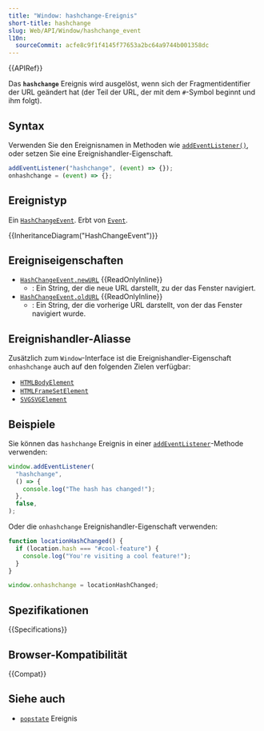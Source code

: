 ```yaml
---
title: "Window: hashchange-Ereignis"
short-title: hashchange
slug: Web/API/Window/hashchange_event
l10n:
  sourceCommit: acfe8c9f1f4145f77653a2bc64a9744b001358dc
---
```


{{APIRef}}

Das **`hashchange`** Ereignis wird ausgelöst, wenn sich der Fragmentidentifier der URL geändert hat (der Teil der URL, der mit dem `#`-Symbol beginnt und ihm folgt).

## Syntax

Verwenden Sie den Ereignisnamen in Methoden wie [`addEventListener()`](/de/docs/Web/API/EventTarget/addEventListener), oder setzen Sie eine Ereignishandler-Eigenschaft.

```js
addEventListener("hashchange", (event) => {});
onhashchange = (event) => {};
```

## Ereignistyp

Ein [`HashChangeEvent`](/de/docs/Web/API/HashChangeEvent). Erbt von [`Event`](/de/docs/Web/API/Event).

{{InheritanceDiagram("HashChangeEvent")}}

## Ereigniseigenschaften

- [`HashChangeEvent.newURL`](/de/docs/Web/API/HashChangeEvent/newURL) {{ReadOnlyInline}}
  - : Ein String, der die neue URL darstellt, zu der das Fenster navigiert.
- [`HashChangeEvent.oldURL`](/de/docs/Web/API/HashChangeEvent/oldURL) {{ReadOnlyInline}}
  - : Ein String, der die vorherige URL darstellt, von der das Fenster navigiert wurde.

## Ereignishandler-Aliasse

Zusätzlich zum `Window`-Interface ist die Ereignishandler-Eigenschaft `onhashchange` auch auf den folgenden Zielen verfügbar:

- [`HTMLBodyElement`](/de/docs/Web/API/HTMLBodyElement)
- [`HTMLFrameSetElement`](/de/docs/Web/API/HTMLFrameSetElement)
- [`SVGSVGElement`](/de/docs/Web/API/SVGSVGElement)

## Beispiele

Sie können das `hashchange` Ereignis in einer [`addEventListener`](/de/docs/Web/API/EventTarget/addEventListener)-Methode verwenden:

```js
window.addEventListener(
  "hashchange",
  () => {
    console.log("The hash has changed!");
  },
  false,
);
```

Oder die `onhashchange` Ereignishandler-Eigenschaft verwenden:

```js
function locationHashChanged() {
  if (location.hash === "#cool-feature") {
    console.log("You're visiting a cool feature!");
  }
}

window.onhashchange = locationHashChanged;
```

## Spezifikationen

{{Specifications}}

## Browser-Kompatibilität

{{Compat}}

## Siehe auch

- [`popstate`](/de/docs/Web/API/Window/popstate_event) Ereignis
